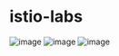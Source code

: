 # istio-labs
![image](https://user-images.githubusercontent.com/12190654/137540454-93d1fd89-e492-4cfd-9446-0c108a2b9365.png)
![image](https://user-images.githubusercontent.com/12190654/137540559-06969565-a57f-4883-91a8-7578e646ef67.png)
![image](https://user-images.githubusercontent.com/12190654/137540689-289d8291-c068-426e-b84f-b9b6401f07b0.png)

